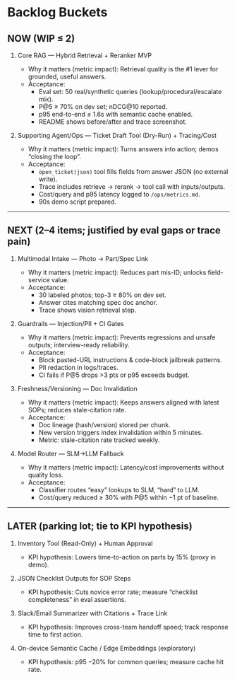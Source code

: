 # Backlog Buckets

## NOW (WIP ≤ 2)

1) Core RAG — Hybrid Retrieval + Reranker MVP
   - Why it matters (metric impact): Retrieval quality is the #1 lever for grounded, useful answers.
   - Acceptance:
     - Eval set: 50 real/synthetic queries (lookup/procedural/escalate mix).
     - P@5 ≥ 70% on dev set; nDCG@10 reported.
     - p95 end-to-end ≤ 1.6s with semantic cache enabled.
     - README shows before/after and trace screenshot.

2) Supporting Agent/Ops — Ticket Draft Tool (Dry-Run) + Tracing/Cost
   - Why it matters (metric impact): Turns answers into action; demos “closing the loop”.
   - Acceptance:
     - `open_ticket(json)` tool fills fields from answer JSON (no external write).
     - Trace includes retrieve → rerank → tool call with inputs/outputs.
     - Cost/query and p95 latency logged to `/ops/metrics.md`.
     - 90s demo script prepared.

---

## NEXT (2–4 items; justified by eval gaps or trace pain)

1) Multimodal Intake — Photo → Part/Spec Link
   - Why it matters (metric impact): Reduces part mis-ID; unlocks field-service value.
   - Acceptance:
     - 30 labeled photos; top-3 ≥ 80% on dev set.
     - Answer cites matching spec doc anchor.
     - Trace shows vision retrieval step.

2) Guardrails — Injection/PII + CI Gates
   - Why it matters (metric impact): Prevents regressions and unsafe outputs; interview-ready reliability.
   - Acceptance:
     - Block pasted-URL instructions & code-block jailbreak patterns.
     - PII redaction in logs/traces.
     - CI fails if P@5 drops >3 pts or p95 exceeds budget.

3) Freshness/Versioning — Doc Invalidation
   - Why it matters (metric impact): Keeps answers aligned with latest SOPs; reduces stale-citation rate.
   - Acceptance:
     - Doc lineage (hash/version) stored per chunk.
     - New version triggers index invalidation within 5 minutes.
     - Metric: stale-citation rate tracked weekly.

4) Model Router — SLM→LLM Fallback
   - Why it matters (metric impact): Latency/cost improvements without quality loss.
   - Acceptance:
     - Classifier routes “easy” lookups to SLM, “hard” to LLM.
     - Cost/query reduced ≥ 30% with P@5 within −1 pt of baseline.

---

## LATER (parking lot; tie to KPI hypothesis)

1) Inventory Tool (Read-Only) + Human Approval
   - KPI hypothesis: Lowers time-to-action on parts by 15% (proxy in demo).

2) JSON Checklist Outputs for SOP Steps
   - KPI hypothesis: Cuts novice error rate; measure “checklist completeness” in eval assertions.

3) Slack/Email Summarizer with Citations + Trace Link
   - KPI hypothesis: Improves cross-team handoff speed; track response time to first action.

4) On-device Semantic Cache / Edge Embeddings (exploratory)
   - KPI hypothesis: p95 −20% for common queries; measure cache hit rate.

